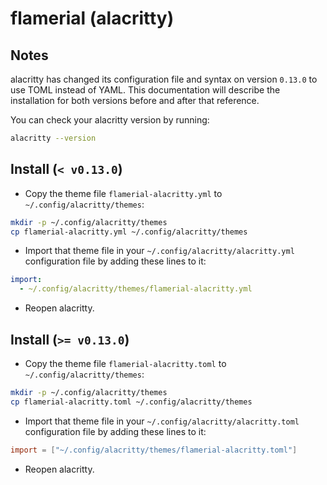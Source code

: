 # flamerial (alacritty)

## Notes

alacritty has changed its configuration file and syntax on version `0.13.0` to
use TOML instead of YAML. This documentation will describe the installation for
both versions before and after that reference.

You can check your alacritty version by running:

```sh
alacritty --version
```

## Install (`< v0.13.0`)

- Copy the theme file `flamerial-alacritty.yml` to `~/.config/alacritty/themes`:

```sh
mkdir -p ~/.config/alacritty/themes
cp flamerial-alacritty.yml ~/.config/alacritty/themes
```

- Import that theme file in your `~/.config/alacritty/alacritty.yml`
  configuration file by adding these lines to it:

```yml
import:
  - ~/.config/alacritty/themes/flamerial-alacritty.yml
```

- Reopen alacritty.

## Install (`>= v0.13.0`)

- Copy the theme file `flamerial-alacritty.toml` to
  `~/.config/alacritty/themes`:

```sh
mkdir -p ~/.config/alacritty/themes
cp flamerial-alacritty.toml ~/.config/alacritty/themes
```

- Import that theme file in your `~/.config/alacritty/alacritty.toml`
  configuration file by adding these lines to it:

```toml
import = ["~/.config/alacritty/themes/flamerial-alacritty.toml"]
```

- Reopen alacritty.
